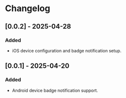 # Changelog

## [0.0.2] - 2025-04-28
### Added
- iOS device configuration and badge notification setup.

## [0.0.1] - 2025-04-20
### Added
- Android device badge notification support.
